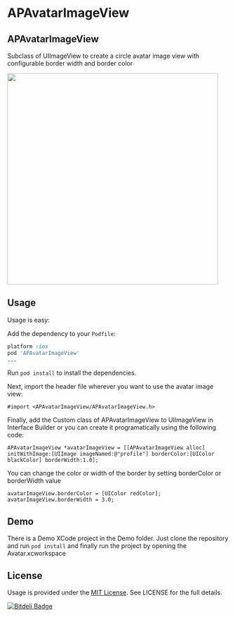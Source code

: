 APAvatarImageView
===============

## APAvatarImageView

Subclass of UIImageView to create a circle avatar image view with configurable border width and border color

<img height=480 src="http://www.xn--bdk.co/images/AvatarImageView.png"/>

## Usage

Usage is easy:

Add the dependency to your `Podfile`:

```ruby
platform :ios
pod 'APAvatarImageView'
...
```

Run `pod install` to install the dependencies.

Next, import the header file wherever you want to use the avatar image view:

```objc
#import <APAvatarImageView/APAvatarImageView.h>
```

Finally, add the Custom class of APAvatarImageView to UIImageView in Interface Builder or you can create it programatically using the following code:

```objc
APAvatarImageView *avatarImageView = [[APAvatarImageView alloc] initWithImage:[UIImage imageNamed:@"profile"] borderColor:[UIColor blackColor] borderWidth:1.0];
```

You can change the color or width of the border by setting borderColor or borderWidth value

```objc
avatarImageView.borderColor = [UIColor redColor];
avatarImageView.borderWidth = 3.0;
```

## Demo

There is a Demo XCode project in the Demo folder. Just clone the repository and run `pod install` and finally run the project by opening the Avatar.xcworkspace

## License

Usage is provided under the [MIT License](http://opensource.org/licenses/MIT).  See LICENSE for the full details.

[![Bitdeli Badge](https://d2weczhvl823v0.cloudfront.net/ankurp/apavatarimageview/trend.png)](https://bitdeli.com/free "Bitdeli Badge")

